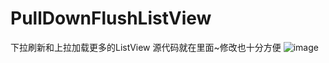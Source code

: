 # PullDownFlushListView
下拉刷新和上拉加载更多的ListView
源代码就在里面~修改也十分方便
![image](https://github.com/dayiming/daiyiming/blob/master/pulldownflushlistview.gif)
